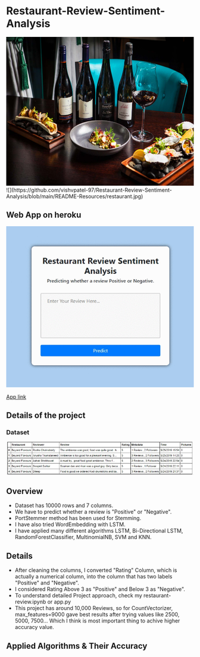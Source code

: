 # Restaurant-Review-Sentiment-Analysis

<img src="https://github.com/vishvpatel-97/Restaurant-Review-Sentiment-Analysis/blob/main/README-Resources/restaurant.jpg" alt="alt text" width="700" height="400">
![](https://github.com/vishvpatel-97/Restaurant-Review-Sentiment-Analysis/blob/main/README-Resources/restaurant.jpg)

## Web App on heroku

![alt text](https://github.com/vishvpatel-97/Restaurant-Review-Sentiment-Analysis/blob/main/README-Resources/restaurant.gif)

[App link](https://restaurants-sentiment-analysis.herokuapp.com/)

## Details of the project

### Dataset

![alt text](https://github.com/vishvpatel-97/Restaurant-Review-Sentiment-Analysis/blob/main/README-Resources/dataset.jpg)

## Overview

- Dataset has 10000 rows and 7 columns.
- We have to predict whether a review is "Positive" or "Negative".
- PortStemmer method has been used for Stemming.
- I have also tried WordEmbedding with LSTM.
- I have applied many different algorithms LSTM, Bi-Directional LSTM, RandomForestClassifier, MultinomialNB, SVM and KNN.

## Details
- After cleaning the columns, I converted "Rating" Column, which is actually a numerical column, into the column that has two labels "Positive" and "Negative".
- I considered Rating Above 3 as "Positive" and Below 3 as "Negative".
- To understand detailed Project approach, check my restaurant-review.ipynb or app.py
- This project has around 10,000 Reviews, so for CountVectorizer, max_features=9000 gave best results after trying values like 2500, 5000, 7500... Which I think is most important thing to achive higher accuracy value.

## Applied Algorithms & Their Accuracy
